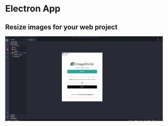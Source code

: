 # Electron App

## Resize images for your web project

![imageshrink](https://github.com/Maurelima/ImageShrink/blob/master/assets/images/image.png)
